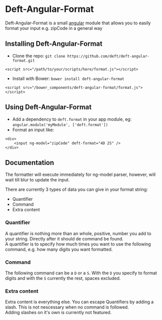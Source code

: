 # Deft-Angular-Format

Deft-Angular-Format is a small [angular](http://angularjs.org) module that allows you to easily format your input e.g. zipCode in a general way

## Installing Deft-Angular-Format

- Clone the repo: `git clone https://github.com/deft/deft-angular-format.git`
```
<script src="/path/to/your/scripts/here/format.js"></script>
```

- Install with Bower: `bower install deft-angular-format`
```
<script src="/bower_components/deft-angular-format/format.js"></script>
```


## Using Deft-Angular-Format

- Add a dependency to `deft.format` in your app module, eg: `angular.module('myModule', ['deft.format'])`
- Format an input like:
```
<div>
	<input ng-model="zipCode" deft-format="4D 2S" />
</div>
```

## Documentation

The formatter will execute immediately for ng-model parser, however, will wait till blur to update the input.

There are currently 3 types of data you can give in your format string:

* Quantifier
* Command
* Extra content

### Quantifier

A quantifier is nothing more than an whole, positive, number you add to your string. Directly after it should de command be found.<br />
A quantifier is to specify how much times you want to use the following command, e.g. how many digits you want formatted.

### Command

The following command can be a `D` or a `S`. With the `D` you specify to format digits and with the `S` currently the rest, spaces excluded.  

### Extra content

Extra content is everything else. You can escape Quantifiers by adding a slash. This is not nescessary when no command is followed.<br />
Adding slashes on it's own is currently not featured.
